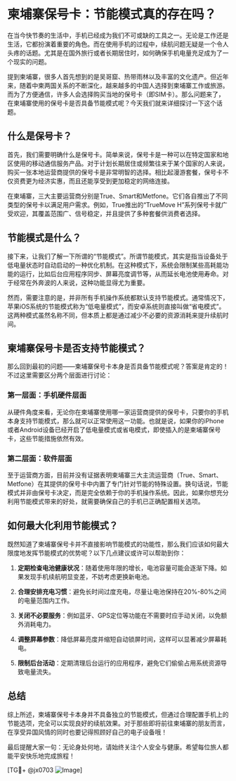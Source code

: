 # 柬埔寨保号卡：节能模式真的存在吗？

在当今快节奏的生活中，手机已经成为我们不可或缺的工具之一。无论是工作还是生活，它都扮演着重要的角色。而在使用手机的过程中，续航问题无疑是一个令人头疼的话题。尤其是在国外旅行或者长期居住时，如何确保手机电量充足成为了一个现实的问题。

提到柬埔寨，很多人首先想到的是吴哥窟、热带雨林以及丰富的文化遗产。但近年来，随着中柬两国关系的不断深化，越来越多的中国人选择到柬埔寨工作或旅游。而为了方便通信，许多人会选择购买当地的保号卡（即SIM卡）。那么问题来了，在柬埔寨使用的保号卡是否具备节能模式呢？今天我们就来详细探讨一下这个话题。

## 什么是保号卡？

首先，我们需要明确什么是保号卡。简单来说，保号卡是一种可以在特定国家和地区使用的移动通信服务产品。对于计划长期居住或频繁往来于某个国家的人来说，购买一张本地运营商提供的保号卡是非常明智的选择。相比起漫游套餐，保号卡不仅资费更为经济实惠，而且还能享受到更加稳定的网络连接。

在柬埔寨，三大主要运营商分别是True、Smart和Metfone。它们各自推出了不同类型的保号卡以满足用户需求。例如，True推出的“TrueMove H”系列保号卡就广受欢迎，其覆盖范围广、信号稳定，并且提供了多种套餐供消费者选择。

## 节能模式是什么？

接下来，让我们了解一下所谓的“节能模式”。所谓节能模式，其实是指当设备处于低电量状态时自动启动的一种优化机制。在这种模式下，系统会限制某些高耗能功能的运行，比如后台应用程序同步、屏幕亮度调节等，从而延长电池使用寿命。对于经常在外奔波的人来说，这种功能显得尤为重要。

然而，需要注意的是，并非所有手机操作系统都默认支持节能模式。通常情况下，苹果iOS系统的节能模式称为“低电量模式”，而安卓系统则直接叫做“省电模式”。这两种模式虽然名称不同，但本质上都是通过减少不必要的资源消耗来提升续航时间。

## 柬埔寨保号卡是否支持节能模式？

那么回到最初的问题——柬埔寨保号卡本身是否具备节能模式呢？答案是肯定的！不过这里需要区分两个层面进行讨论：

### 第一层面：手机硬件层面

从硬件角度来看，无论你在柬埔寨使用哪一家运营商提供的保号卡，只要你的手机本身支持节能模式，那么就可以正常使用这一功能。也就是说，如果你的iPhone或者Android设备已经开启了低电量模式或省电模式，即使插入的是柬埔寨保号卡，这些节能措施依然有效。

### 第二层面：软件层面

至于运营商方面，目前并没有证据表明柬埔寨三大主流运营商（True、Smart、Metfone）在其提供的保号卡中内置了专门针对节能的特殊设置。换句话说，节能模式并非由保号卡决定，而是完全依赖于你的手机操作系统。因此，如果你想充分利用节能模式带来的好处，就需要确保自己的手机已正确配置相关选项。

## 如何最大化利用节能模式？

既然知道了柬埔寨保号卡并不直接影响节能模式的功能性，那么我们应该如何最大限度地发挥节能模式的优势呢？以下几点建议或许可以帮助到你：

1. **定期检查电池健康状况**：随着使用年限的增长，电池容量可能会逐渐下降。如果发现手机续航明显变差，不妨考虑更换新电池。
   
2. **合理安排充电习惯**：避免长时间过度充电，尽量让电池保持在20%-80%之间的电量范围内工作。
   
3. **关闭不必要服务**：例如蓝牙、GPS定位等功能在不需要时应手动关闭，以免额外消耗电力。
   
4. **调整屏幕参数**：降低屏幕亮度并缩短自动锁屏时间，这样可以显著减少屏幕耗电。
   
5. **限制后台活动**：定期清理后台运行的应用程序，避免它们偷偷占用系统资源导致电量流失。

## 总结

综上所述，柬埔寨保号卡本身并不具备独立的节能模式，但通过合理配置手机上的节能选项，完全可以实现良好的续航效果。对于那些即将前往柬埔寨的朋友而言，在享受异国风情的同时也要记得照顾好自己的电子设备哦！

最后提醒大家一句：无论身处何地，请始终关注个人安全与健康。希望每位旅人都能平安快乐地完成旅程！

[TG💪+ @jx0703 ![Image](https://github.com/user-attachments/assets/dbca1d08-cadb-493c-b0ec-ad6f7a83f270)]